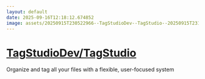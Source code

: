 ```yaml
---
layout: default
date: 2025-09-16T12:18:12.674852
image: assets/20250915T230522966--TagStudioDev--TagStudio--20250915T231032024--cropped.png
---
```


# [TagStudioDev/TagStudio](https://github.com/TagStudioDev/TagStudio)

Organize and tag all your files with a flexible, user-focused system

